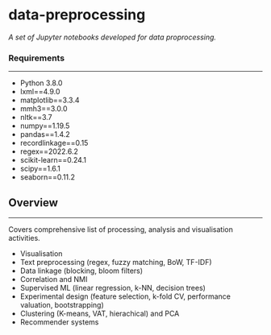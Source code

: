 # data-preprocessing

*A set of Jupyter notebooks developed for data proprocessing.*

### Requirements
-----------
 - Python 3.8.0
 - lxml==4.9.0
 - matplotlib==3.3.4
 - mmh3==3.0.0
 - nltk==3.7
 - numpy==1.19.5
 - pandas==1.4.2
 - recordlinkage==0.15
 - regex==2022.6.2
 - scikit-learn==0.24.1
 - scipy==1.6.1
 - seaborn==0.11.2

## Overview
-----------
Covers comprehensive list of processing, analysis and visualisation activities.
- Visualisation
- Text preprocessing (regex, fuzzy matching, BoW, TF-IDF)
- Data linkage (blocking, bloom filters)
- Correlation and NMI
- Supervised ML (linear regression, k-NN, decision trees)
- Experimental design (feature selection, k-fold CV, performance valuation, bootstrapping)
- Clustering (K-means, VAT, hierachical) and PCA
- Recommender systems